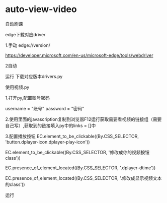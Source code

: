 # auto-view-video
自动刷课


edge下载对应driver

1.手动
edge://version/

https://developer.microsoft.com/en-us/microsoft-edge/tools/webdriver

2自动

运行 下载对应版本drivers.py


使用视频.py

1.打开py,配置账号密码

username = "账号"
password = "密码"

2.使用里面的javascription复制到浏览器F12运行获取需要看视频的链接组（需要自己写）,获取到的链接填入py中的links = []中

3.配置播放按钮
EC.element_to_be_clickable((By.CSS_SELECTOR, 'button.dplayer-icon.dplayer-play-icon'))

EC.element_to_be_clickable((By.CSS_SELECTOR, '修改成你的视频按钮class'))

EC.presence_of_element_located((By.CSS_SELECTOR, '.dplayer-dtime'))

EC.presence_of_element_located((By.CSS_SELECTOR, '.修改成显示视频文本的class'))


运行





